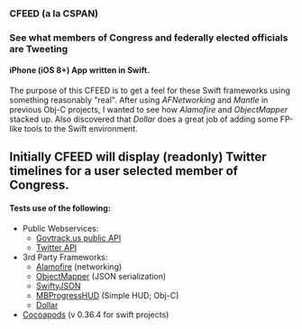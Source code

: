 ### CFEED (a la CSPAN)

### See what members of Congress and federally elected officials are Tweeting

#### iPhone (iOS 8+) App written in Swift.
The purpose of this CFEED is to get a feel for these Swift frameworks using something reasonably "real".
After using _AFNetworking_ and _Mantle_ in previous Obj-C projects, I wanted to see how _Alamofire_ and _ObjectMapper_ stacked up.
Also discovered that _Dollar_ does a great job of adding some FP-like tools to the Swift environment.

Initially CFEED will display (readonly) Twitter timelines for a user selected member of Congress.
---
#### Tests use of the following:
*   Public Webservices:
     *   [Govtrack.us public API](https://www.govtrack.us/developers/api)
     *   [Twitter API](https://dev.twitter.com/rest/public)
*   3rd Party Frameworks:
     *   [Alamofire](https://github.com/Alamofire/Alamofire) (networking)
     *   [ObjectMapper](https://github.com/Hearst-DD/ObjectMapper) (JSON serialization)
     *   [SwiftyJSON](https://github.com/SwiftyJSON/SwiftyJSON)
     *   [MBProgressHUD](https://github.com/jdg/MBProgressHUD) (Simple HUD; Obj-C)
     *   [Dollar](https://github.com/ankurp/Dollar.swift)
*   [Cocoapods](https://cocoapods.org/) (v 0.36.4 for swift projects)


